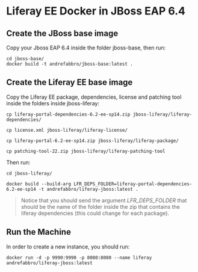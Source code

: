 # Liferay EE Docker in JBoss EAP 6.4

## Create the JBoss base image

Copy your Jboss EAP 6.4 inside the folder jboss-base, then run:

```
cd jboss-base/
docker build -t andrefabbro/jboss-base:latest .
```

## Create the Liferay EE base image

Copy the Liferay EE package, dependencies, license and patching tool inside the folders inside jboss-liferay:

```
cp liferay-portal-dependencies-6.2-ee-sp14.zip jboss-liferay/liferay-dependencies/

cp license.xml jboss-liferay/liferay-license/

cp liferay-portal-6.2-ee-sp14.zip jboss-liferay/liferay-package/

cp patching-tool-22.zip jboss-liferay/liferay-patching-tool
```

Then run:

```
cd jboss-liferay/

docker build --build-arg LFR_DEPS_FOLDER=liferay-portal-dependencies-6.2-ee-sp14 -t andrefabbro/liferay-jboss:latest .
```

> Notice that you should send the argument *LFR_DEPS_FOLDER* that should be the name of the folder inside the zip that contains the liferay dependencies (this could change for each package). 

## Run the Machine

In order to create a new instance, you should run:

```
docker run -d -p 9990:9990 -p 8080:8080 --name liferay andrefabbro/liferay-jboss:latest
```